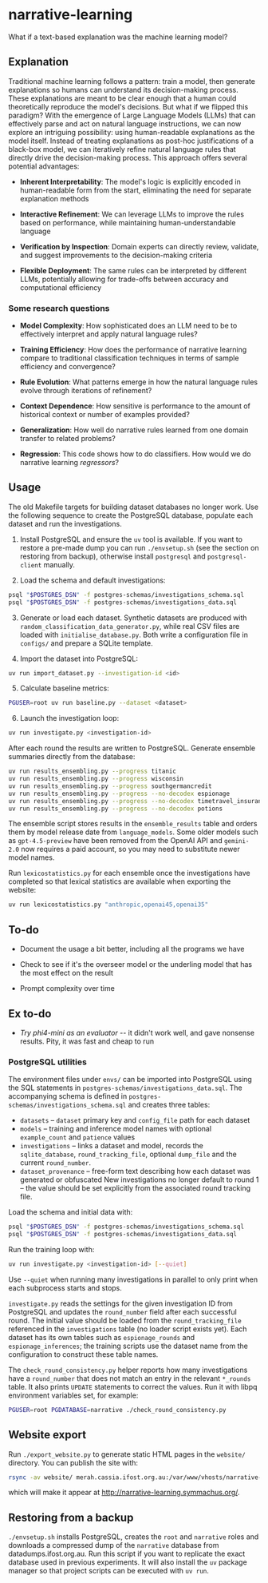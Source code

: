 # narrative-learning

What if a text-based explanation was the machine learning model?


## Explanation

Traditional machine learning follows a pattern: train a model, then generate explanations so humans can understand its decision-making process. These explanations are meant to be clear enough that a human could theoretically reproduce the model's decisions. But what if we flipped this paradigm?
With the emergence of Large Language Models (LLMs) that can effectively parse and act on natural language instructions, we can now explore an intriguing possibility: using human-readable explanations as the model itself. Instead of treating explanations as post-hoc justifications of a black-box model, we can iteratively refine natural language rules that directly drive the decision-making process.
This approach offers several potential advantages:

- **Inherent Interpretability**: The model's logic is explicitly encoded in human-readable form from the start, eliminating the need for separate explanation methods

- **Interactive Refinement**: We can leverage LLMs to improve the rules based on performance, while maintaining human-understandable language

- **Verification by Inspection**: Domain experts can directly review, validate, and suggest improvements to the decision-making criteria

- **Flexible Deployment**: The same rules can be interpreted by different LLMs, potentially allowing for trade-offs between accuracy and computational efficiency

### Some research questions



- **Model Complexity**: How sophisticated does an LLM need to be to effectively interpret and apply natural language rules?

- **Training Efficiency**: How does the performance of narrative learning compare to traditional classification techniques in terms of sample efficiency and convergence?

- **Rule Evolution**: What patterns emerge in how the natural language rules evolve through iterations of refinement?

- **Context Dependence**: How sensitive is performance to the amount of historical context or number of examples provided?

- **Generalization**: How well do narrative rules learned from one domain transfer to related problems?

- **Regression**: This code shows how to do classifiers. How would we do narrative learning *regressors*?


## Usage

The old Makefile targets for building dataset databases no longer work.
Use the following sequence to create the PostgreSQL database, populate
each dataset and run the investigations.

1. Install PostgreSQL and ensure the `uv` tool is available.  If you
   want to restore a pre-made dump you can run `./envsetup.sh`
   (see the section on restoring from backup), otherwise install
   `postgresql` and `postgresql-client` manually.

2. Load the schema and default investigations:

```bash
psql "$POSTGRES_DSN" -f postgres-schemas/investigations_schema.sql
psql "$POSTGRES_DSN" -f postgres-schemas/investigations_data.sql
```

3. Generate or load each dataset. Synthetic datasets are produced with
`random_classification_data_generator.py`, while real CSV files are
loaded with `initialise_database.py`. Both write a configuration file in
`configs/` and prepare a SQLite template.

4. Import the dataset into PostgreSQL:

```bash
uv run import_dataset.py --investigation-id <id>
```

5. Calculate baseline metrics:

```bash
PGUSER=root uv run baseline.py --dataset <dataset>
```

6. Launch the investigation loop:

```bash
uv run investigate.py <investigation-id>
```

After each round the results are written to PostgreSQL. Generate
ensemble summaries directly from the database:

```bash
uv run results_ensembling.py --progress titanic
uv run results_ensembling.py --progress wisconsin
uv run results_ensembling.py --progress southgermancredit
uv run results_ensembling.py --progress --no-decodex espionage
uv run results_ensembling.py --progress --no-decodex timetravel_insurance
uv run results_ensembling.py --progress --no-decodex potions
```

The ensemble script stores results in the `ensemble_results` table and
orders them by model release date from `language_models`. Some older
models such as `gpt-4.5-preview` have been removed from the OpenAI API
and `gemini-2.0` now requires a paid account, so you may need to
substitute newer model names.

Run `lexicostatistics.py` for each ensemble once the investigations have
completed so that lexical statistics are available when exporting the
website:

```bash
uv run lexicostatistics.py "anthropic,openai45,openai35"
```





## To-do

- Document the usage a bit better, including all the programs we have

- Check to see if it's the overseer model or the underling model that has the most effect on the result

- Prompt complexity over time



## Ex to-do

- _Try phi4-mini as an evaluator_ -- it didn't work well, and gave nonsense results. Pity, it was 
  fast and cheap to run


### PostgreSQL utilities

The environment files under `envs/` can be imported into PostgreSQL using the
SQL statements in `postgres-schemas/investigations_data.sql`. The accompanying
schema is defined in `postgres-schemas/investigations_schema.sql` and creates
three tables:

* `datasets` – `dataset` primary key and `config_file` path for each dataset
* `models` – training and inference model names with optional `example_count`
  and `patience` values
* `investigations` – links a dataset and model, records the `sqlite_database`,
  `round_tracking_file`, optional `dump_file` and the current `round_number`.
* `dataset_provenance` – free-form text describing how each dataset was
  generated or obfuscated
  New investigations no longer default to round 1 – the value should be set
  explicitly from the associated round tracking file.

Load the schema and initial data with:

```bash
psql "$POSTGRES_DSN" -f postgres-schemas/investigations_schema.sql
psql "$POSTGRES_DSN" -f postgres-schemas/investigations_data.sql
```

Run the training loop with:

```bash
uv run investigate.py <investigation-id> [--quiet]
```

Use `--quiet` when running many investigations in parallel to
only print when each subprocess starts and stops.

`investigate.py` reads the settings for the given investigation ID from
PostgreSQL and updates the `round_number` field after each successful round.
The initial value should be loaded from the `round_tracking_file` referenced in
the `investigations` table (no loader script exists yet).  Each dataset has its
own tables such as `espionage_rounds` and `espionage_inferences`; the training
scripts use the dataset name from the configuration to construct these table
names.

The `check_round_consistency.py` helper reports how many investigations have a
`round_number` that does not match an entry in the relevant `*_rounds` table.
It also prints `UPDATE` statements to correct the values.
Run it with libpq environment variables set, for example:

```bash
PGUSER=root PGDATABASE=narrative ./check_round_consistency.py
```

## Website export

Run `./export_website.py` to generate static HTML pages in the `website/` directory. You can publish the site with:

```bash
rsync -av website/ merah.cassia.ifost.org.au:/var/www/vhosts/narrative-learning.symmachus.org/htdocs/
```

which will make it appear at <http://narrative-learning.symmachus.org/>.

## Restoring from a backup

`./envsetup.sh` installs PostgreSQL, creates the `root` and `narrative`
roles and downloads a compressed dump of the `narrative` database from
datadumps.ifost.org.au. Run this script if you want to replicate the
exact database used in previous experiments. It will also install the
`uv` package manager so that project scripts can be executed with
`uv run`.


